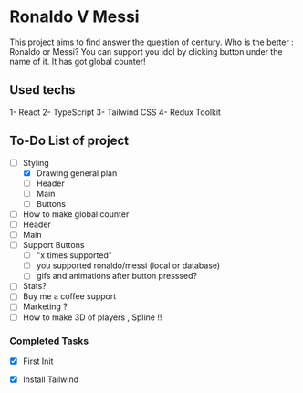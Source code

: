 # Ronaldo V Messi

This project aims to find answer the question of century. Who is the better : Ronaldo or Messi? You can support you idol by clicking button under the name of it. It has got global counter!

## Used techs

1- React
2- TypeScript
3- Tailwind CSS
4- Redux Toolkit

## To-Do List of project

- [ ] Styling
  - [x] Drawing general plan
  - [ ] Header
  - [ ] Main
  - [ ] Buttons
- [ ] How to make global counter
- [ ] Header
- [ ] Main
- [ ] Support Buttons
  - [ ] "x times supported"
  - [ ] you supported ronaldo/messi (local or database)
  - [ ] gifs and animations after button presssed?
- [ ] Stats?
- [ ] Buy me a coffee support
- [ ] Marketing ?
- [ ] How to make 3D of players , Spline !!

### Completed Tasks

- [x] First Init
- [x] Install Tailwind

